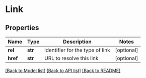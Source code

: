 # Link

## Properties
Name | Type | Description | Notes
------------ | ------------- | ------------- | -------------
**rel** | **str** | identifier for the type of link | [optional] 
**href** | **str** | URL to resolve this link | [optional] 

[[Back to Model list]](../README.md#documentation-for-models) [[Back to API list]](../README.md#documentation-for-api-endpoints) [[Back to README]](../README.md)


